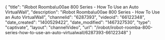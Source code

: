 {
    "title": "iRobot Roomba\u00ae 800 Series - How To Use an Auto VirtualWall",
    "description": "iRobot Roomba\u00ae 800 Series - How To Use an Auto VirtualWall",
    "channelid": "6287393",
    "videoid": "66122348",
    "date_created": "1400529422",
    "date_modified": "1467327530",
    "type": "captivate",
    "layout": "channelVideo",
    "url": "\/irobot\/irobot-roomba-800-series-how-to-use-an-auto-virtualwall\/6287393-66122348"
}